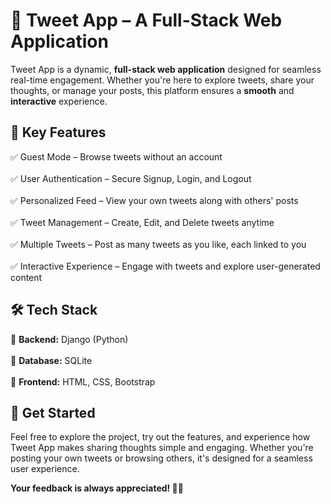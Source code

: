 
<h1>🚀 Tweet App – A Full-Stack Web Application</h1>

<p>Tweet App is a dynamic, <strong>full-stack web application</strong> designed for seamless real-time engagement.  
Whether you're here to explore tweets, share your thoughts, or manage your posts, this platform ensures a  
<strong>smooth</strong> and <strong>interactive</strong> experience.</p>

<h2>🌟 Key Features</h2>

✅ Guest Mode – Browse tweets without an account <br>  
✅ User Authentication – Secure Signup, Login, and Logout <br>  
✅ Personalized Feed – View your own tweets along with others' posts <br>  
✅ Tweet Management – Create, Edit, and Delete tweets anytime <br>  
✅ Multiple Tweets – Post as many tweets as you like, each linked to you <br>  
✅ Interactive Experience – Engage with tweets and explore user-generated content <br>  

<h2>🛠 Tech Stack</h2>

🔹 <strong>Backend:</strong> Django (Python) <br>  
🔹 <strong>Database:</strong> SQLite <br>  
🔹 <strong>Frontend:</strong> HTML, CSS, Bootstrap <br>  

<h2>🚀 Get Started</h2>

<p>Feel free to explore the project, try out the features, and experience how Tweet App makes sharing thoughts simple and engaging.  
Whether you're posting your own tweets or browsing others, it's designed for a seamless user experience.</p>

<strong>Your feedback is always appreciated! 🚀🔥</strong>
